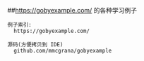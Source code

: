 

##https://gobyexample.com/ 的各种学习例子

	例子索引:
      https://gobyexample.com/
	
	源码(方便拷贝到 IDE)
      github.com/mmcgrana/gobyexample
